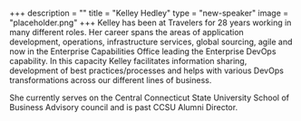 +++
description = ""
title = "Kelley Hedley"
type = "new-speaker"
image = "placeholder.png"
+++
Kelley has been at Travelers for 28 years working in many different roles. Her career spans the areas of application development, operations, infrastructure services, global sourcing, agile and now in the Enterprise Capabilities Office leading the Enterprise DevOps capability. In this capacity Kelley facilitates information sharing, development of best practices/processes and helps with various DevOps transformations across our different lines of business.

She currently serves on the Central Connecticut State University School of Business Advisory council and is past CCSU Alumni Director.